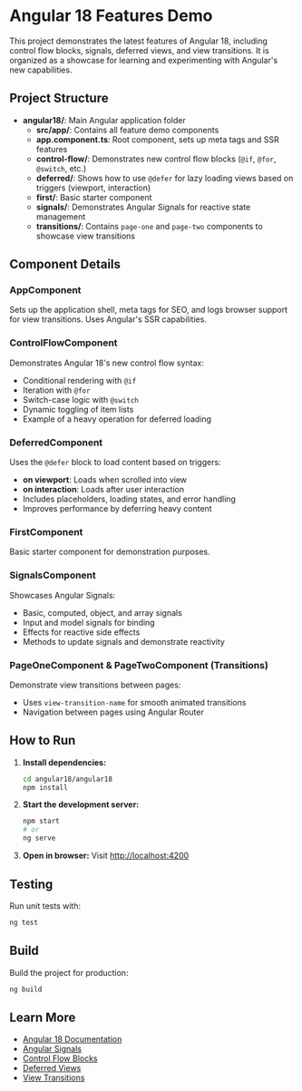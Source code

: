 # Angular 18 Features Demo

This project demonstrates the latest features of Angular 18, including control flow blocks, signals, deferred views, and view transitions. It is organized as a showcase for learning and experimenting with Angular's new capabilities.

## Project Structure

- **angular18/**: Main Angular application folder
  - **src/app/**: Contains all feature demo components
  - **app.component.ts**: Root component, sets up meta tags and SSR features
  - **control-flow/**: Demonstrates new control flow blocks (`@if`, `@for`, `@switch`, etc.)
  - **deferred/**: Shows how to use `@defer` for lazy loading views based on triggers (viewport, interaction)
  - **first/**: Basic starter component
  - **signals/**: Demonstrates Angular Signals for reactive state management
  - **transitions/**: Contains `page-one` and `page-two` components to showcase view transitions

## Component Details

### AppComponent

Sets up the application shell, meta tags for SEO, and logs browser support for view transitions. Uses Angular's SSR capabilities.

### ControlFlowComponent

Demonstrates Angular 18's new control flow syntax:

- Conditional rendering with `@if`
- Iteration with `@for`
- Switch-case logic with `@switch`
- Dynamic toggling of item lists
- Example of a heavy operation for deferred loading

### DeferredComponent

Uses the `@defer` block to load content based on triggers:

- **on viewport**: Loads when scrolled into view
- **on interaction**: Loads after user interaction
- Includes placeholders, loading states, and error handling
- Improves performance by deferring heavy content

### FirstComponent

Basic starter component for demonstration purposes.

### SignalsComponent

Showcases Angular Signals:

- Basic, computed, object, and array signals
- Input and model signals for binding
- Effects for reactive side effects
- Methods to update signals and demonstrate reactivity

### PageOneComponent & PageTwoComponent (Transitions)

Demonstrate view transitions between pages:

- Uses `view-transition-name` for smooth animated transitions
- Navigation between pages using Angular Router

## How to Run

1. **Install dependencies:**
   ```bash
   cd angular18/angular18
   npm install
   ```
2. **Start the development server:**
   ```bash
   npm start
   # or
   ng serve
   ```
3. **Open in browser:**
   Visit [http://localhost:4200](http://localhost:4200)

## Testing

Run unit tests with:

```bash
ng test
```

## Build

Build the project for production:

```bash
ng build
```

## Learn More

- [Angular 18 Documentation](https://angular.dev/)
- [Angular Signals](https://angular.dev/reference/signals)
- [Control Flow Blocks](https://angular.dev/reference/control-flow)
- [Deferred Views](https://angular.dev/reference/defer)
- [View Transitions](https://angular.dev/reference/view-transitions)
